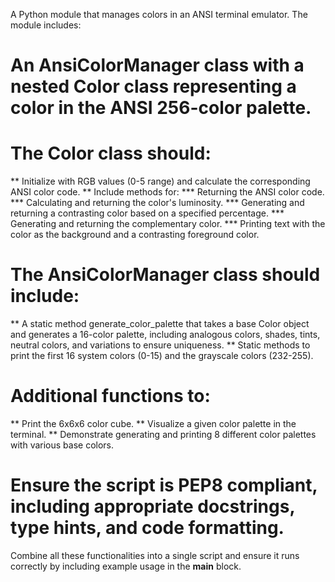 A Python module that manages colors in an ANSI terminal emulator. The module includes:

# An AnsiColorManager class with a nested Color class representing a color in the ANSI 256-color palette.

# The Color class should:
** Initialize with RGB values (0-5 range) and calculate the corresponding ANSI color code.
** Include methods for:
	*** Returning the ANSI color code.
	*** Calculating and returning the color's luminosity.
	*** Generating and returning a contrasting color based on a specified percentage.
	*** Generating and returning the complementary color.
	*** Printing text with the color as the background and a contrasting foreground color.

# The AnsiColorManager class should include:
** A static method generate_color_palette that takes a base Color object and generates a 16-color palette, including analogous colors, shades, tints, neutral colors, and variations to ensure uniqueness.
** Static methods to print the first 16 system colors (0-15) and the grayscale colors (232-255).

# Additional functions to:
** Print the 6x6x6 color cube.
** Visualize a given color palette in the terminal.
** Demonstrate generating and printing 8 different color palettes with various base colors.

# Ensure the script is PEP8 compliant, including appropriate docstrings, type hints, and code formatting.
Combine all these functionalities into a single script and ensure it runs correctly by including example usage in the __main__ block.
